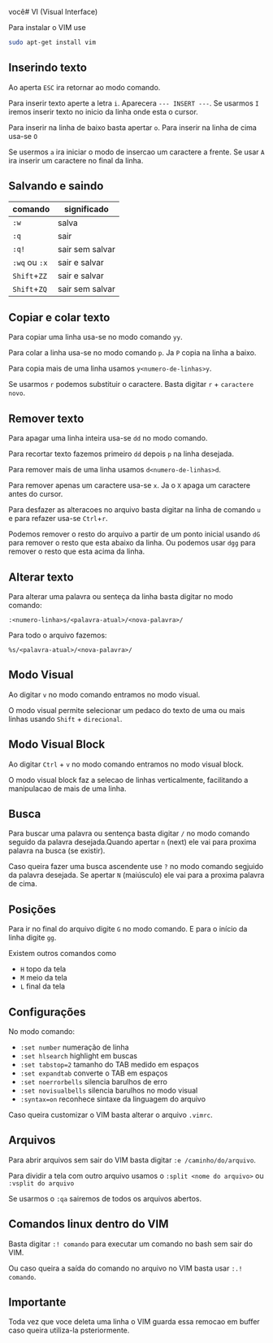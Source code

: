 você# VI (Visual Interface)

Para instalar o VIM use
``` sh
sudo apt-get install vim
```

## Inserindo texto
Ao aperta `ESC` ira retornar ao modo comando.

Para inserir texto aperte a letra `i`. Aparecera `--- INSERT ---`. Se usarmos `I` iremos inserir texto no inicio da linha onde esta o cursor.

Para inserir na linha de baixo basta apertar `o`. Para inserir na linha de cima usa-se `O`

Se usermos `a` ira iniciar o modo de insercao um caractere a frente. Se usar `A` ira inserir um caractere no final da linha.

## Salvando e saindo
| comando | significado |
| --- | --- |
| `:w` | salva |
| `:q` | sair |
| `:q!` | sair sem salvar |
| `:wq` ou `:x` | sair e salvar |
| `Shift`+`ZZ` | sair e salvar |
| `Shift`+`ZQ` | sair sem salvar |

## Copiar e colar texto
Para copiar uma linha usa-se no modo comando `yy`.

Para colar a linha usa-se no modo comando `p`. Ja `P` copia na linha a baixo.

Para copia mais de uma linha usamos `y<numero-de-linhas>y`.

Se usarmos `r` podemos substituir o caractere. Basta digitar `r` + `caractere novo`.

## Remover texto
Para apagar uma linha inteira usa-se `dd` no modo comando.

Para recortar texto fazemos primeiro `dd` depois `p` na linha desejada.

Para remover mais de uma linha usamos `d<numero-de-linhas>d`.

Para remover apenas um caractere usa-se `x`. Ja o `X` apaga um caractere antes do cursor.

Para desfazer as alteracoes no arquivo basta digitar na linha de comando `u` e para refazer usa-se `Ctrl`+`r`.

Podemos remover o resto do arquivo a partir de um ponto inicial usando `dG` para remover o resto que esta abaixo da linha. Ou podemos usar `dgg` para remover o resto que esta acima da linha.

## Alterar texto
Para alterar uma palavra ou senteça da linha basta digitar no modo comando:
``` vim
:<numero-linha>s/<palavra-atual>/<nova-palavra>/
```

Para todo o arquivo fazemos:
``` vim
%s/<palavra-atual>/<nova-palavra>/
```

## Modo Visual
Ao digitar `v` no modo comando entramos no modo visual.

O modo visual permite selecionar um pedaco do texto de uma ou mais linhas usando `Shift` + `direcional`.

## Modo Visual Block
Ao digitar `Ctrl` + `v` no modo comando entramos no modo visual block.

O modo visual block faz a selecao de linhas verticalmente, facilitando a manipulacao de mais de uma linha.

## Busca
Para buscar uma palavra ou sentença basta digitar `/` no modo comando seguido da palavra desejada.Quando apertar `n` (next) ele vai para proxima palavra na busca (se existir).

Caso queira fazer uma busca ascendente use `?` no modo comando segjuido da palavra desejada. Se apertar `N` (maiúsculo) ele vai para a proxima palavra de cima.

## Posições
Para ir no final do arquivo digite `G` no modo comando. E para o início da linha digite `gg`.

Existem outros comandos como 
- `H` topo da tela
- `M` meio da tela
- `L` final da tela

## Configurações
No modo comando:
- `:set number` numeração de linha
- `:set hlsearch` highlight em buscas
- `:set tabstop=2` tamanho do TAB medido em espaços
- `:set expandtab` converte o TAB em espaços
- `:set noerrorbells` silencia barulhos de erro
- `:set novisualbells` silencia barulhos no modo visual
- `:syntax=on` reconhece sintaxe da linguagem do arquivo

Caso queira customizar o VIM basta alterar o arquivo `.vimrc`.

## Arquivos
Para abrir arquivos sem sair do VIM basta digitar `:e /caminho/do/arquivo`.

Para dividir a tela com outro arquivo usamos o `:split <nome do arquivo>` ou `:vsplit do arquivo`

Se usarmos o `:qa` sairemos de todos os arquivos abertos.

## Comandos linux dentro do VIM

Basta digitar `:! comando` para executar um comando no bash sem sair do VIM.

Ou caso queira a saída do comando no arquivo no VIM basta usar `:.! comando`.

## Importante
Toda vez que voce deleta uma linha o VIM guarda essa remocao em buffer caso queira utiliza-la psteriormente.